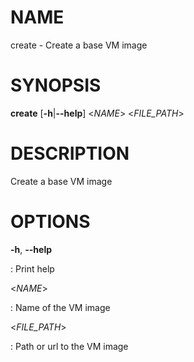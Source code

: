 # NAME

create - Create a base VM image

# SYNOPSIS

**create** \[**-h**\|**\--help**\] \<*NAME*\> \<*FILE_PATH*\>

# DESCRIPTION

Create a base VM image

# OPTIONS

**-h**, **\--help**

:   Print help

\<*NAME*\>

:   Name of the VM image

\<*FILE_PATH*\>

:   Path or url to the VM image
